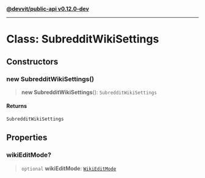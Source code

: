 [**@devvit/public-api v0.12.0-dev**](../../README.md)

---

# Class: SubredditWikiSettings

## Constructors

<a id="constructor"></a>

### new SubredditWikiSettings()

> **new SubredditWikiSettings**(): `SubredditWikiSettings`

#### Returns

`SubredditWikiSettings`

## Properties

<a id="wikieditmode"></a>

### wikiEditMode?

> `optional` **wikiEditMode**: [`WikiEditMode`](../type-aliases/WikiEditMode.md)
